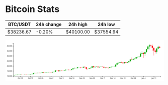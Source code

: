 # Bitcoin Stats

BTC/USDT|24h change|24h high|24h low|
|---|---|---|---|
|$38236.67|-0.20%|$40100.00|$37554.94|

<img src="./chart.svg">
